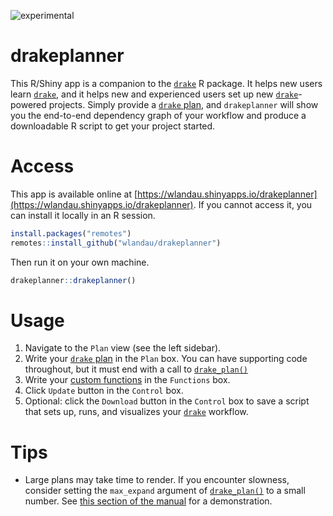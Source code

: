 ![experimental](https://img.shields.io/badge/stability-experimental-orange.svg)

# drakeplanner

This R/Shiny app is a companion to the [`drake`](https://github.com/ropensci/drake) R package. It helps new users learn [`drake`](https://github.com/ropensci/drake), and it helps new and experienced users set up new [`drake`](https://github.com/ropensci/drake)-powered projects. Simply provide a [`drake` plan](https://ropenscilabs.github.io/drake-manual/plans.html), and `drakeplanner` will show you the end-to-end dependency graph of your workflow and produce a downloadable R script to get your project started.

# Access

This app is available online at [https://wlandau.shinyapps.io/drakeplanner](https://wlandau.shinyapps.io/drakeplanner). If you cannot access it, you can install it locally in an R session.

```r
install.packages("remotes")
remotes::install_github("wlandau/drakeplanner")
```

Then run it on your own machine.

```r
drakeplanner::drakeplanner()
```

# Usage

1. Navigate to the `Plan` view (see the left sidebar).
2. Write your [`drake` plan](https://ropenscilabs.github.io/drake-manual/plans.html) in the `Plan` box. You can have supporting code throughout, but it must end with a call to [`drake_plan()`](https://ropensci.github.io/drake/reference/drake_plan.html)
3. Write your [custom functions](https://ropenscilabs.github.io/drake-manual/plans.html) in the `Functions` box.
4. Click `Update` button in the `Control` box.
5. Optional: click the `Download` button in the `Control` box to save a script that sets up, runs, and visualizes your [`drake`](https://github.com/ropensci/drake) workflow.

# Tips

- Large plans may take time to render. If you encounter slowness, consider setting the `max_expand` argument of [`drake_plan()`](https://ropensci.github.io/drake/reference/drake_plan.html) to a small number. See [this section of the manual](https://ropenscilabs.github.io/drake-manual/plans.html#start-small) for a demonstration.
